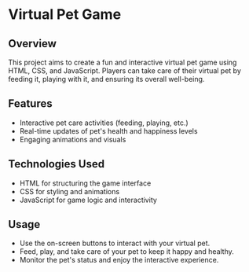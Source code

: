 # Virtual Pet Game

## Overview
This project aims to create a fun and interactive virtual pet game using HTML, CSS, and JavaScript. Players can take care of their virtual pet by feeding it, playing with it, and ensuring its overall well-being.

## Features
- Interactive pet care activities (feeding, playing, etc.)
- Real-time updates of pet's health and happiness levels
- Engaging animations and visuals

## Technologies Used
- HTML for structuring the game interface
- CSS for styling and animations
- JavaScript for game logic and interactivity

## Usage
- Use the on-screen buttons to interact with your virtual pet.
- Feed, play, and take care of your pet to keep it happy and healthy.
- Monitor the pet's status and enjoy the interactive experience.





